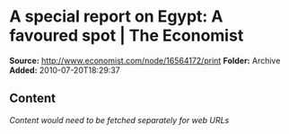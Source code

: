 # A special report on Egypt: A favoured spot | The Economist

**Source:** http://www.economist.com/node/16564172/print
**Folder:** Archive
**Added:** 2010-07-20T18:29:37




## Content
*Content would need to be fetched separately for web URLs*
